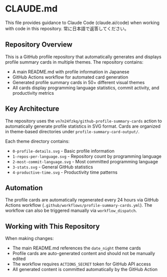# CLAUDE.md

This file provides guidance to Claude Code (claude.ai/code) when working with code in this repository.
常に日本語で返答してください。

## Repository Overview

This is a GitHub profile repository that automatically generates and displays profile summary cards in multiple themes. The repository contains:

- A main README.md with profile information in Japanese
- GitHub Actions workflow for automated card generation
- Generated profile summary cards in 50+ different visual themes
- All cards display programming language statistics, commit activity, and productivity metrics

## Key Architecture

The repository uses the `vn7n24fzkq/github-profile-summary-cards` action to automatically generate profile statistics in SVG format. Cards are organized in theme-based directories under `profile-summary-card-output/`.

Each theme directory contains:
- `0-profile-details.svg` - Basic profile information
- `1-repos-per-language.svg` - Repository count by programming language  
- `2-most-commit-language.svg` - Most committed programming language
- `3-stats.svg` - General GitHub statistics
- `4-productive-time.svg` - Productivity time patterns

## Automation

The profile cards are automatically regenerated every 24 hours via GitHub Actions workflow (`.github/workflows/profile-summary-cards.yml`). The workflow can also be triggered manually via `workflow_dispatch`.

## Working with This Repository

When making changes:
- The main README.md references the `date_night` theme cards
- Profile cards are auto-generated content and should not be manually edited
- The workflow requires `ACTIONS_SECRET` token for GitHub API access
- All generated content is committed automatically by the GitHub Action
